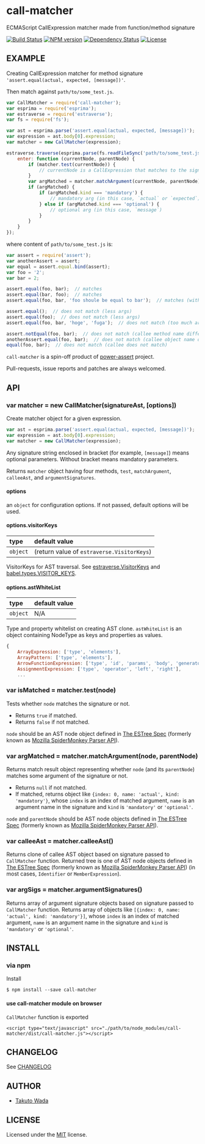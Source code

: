 call-matcher
================================

ECMAScript CallExpression matcher made from function/method signature

[![Build Status][travis-image]][travis-url]
[![NPM version][npm-image]][npm-url]
[![Dependency Status][depstat-image]][depstat-url]
[![License][license-image]][license-url]


EXAMPLE
---------------------------------------

Creating CallExpression matcher for method signature `'assert.equal(actual, expected, [message])'`.

Then match against `path/to/some_test.js`.

```javascript
var CallMatcher = require('call-matcher');
var esprima = require('esprima');
var estraverse = require('estraverse');
var fs = require('fs');

var ast = esprima.parse('assert.equal(actual, expected, [message])');
var expression = ast.body[0].expression;
var matcher = new CallMatcher(expression);

estraverse.traverse(esprima.parse(fs.readFileSync('path/to/some_test.js')), {
    enter: function (currentNode, parentNode) {
        if (matcher.test(currentNode)) {
            // currentNode is a CallExpression that matches to the signature
        }
        var argMatched = matcher.matchArgument(currentNode, parentNode);
        if (argMatched) {
            if (argMatched.kind === 'mandatory') {
                // mandatory arg (in this case, `actual` or `expected`)
            } else if (argMatched.kind === 'optional') {
                // optional arg (in this case, `message`)
            }
        }
    }
});
```

where content of `path/to/some_test.js` is:

```javascript
var assert = require('assert');
var anotherAssert = assert;
var equal = assert.equal.bind(assert);
var foo = '2';
var bar = 2;

assert.equal(foo, bar);  // matches
assert.equal(bar, foo);  // matches
assert.equal(foo, bar, 'foo shoule be equal to bar');  // matches (with optional arg)

assert.equal();  // does not match (less args)
assert.equal(foo);  // does not match (less args)
assert.equal(foo, bar, 'hoge', 'fuga');  // does not match (too much args)

assert.notEqual(foo, bar);  // does not match (callee method name differs)
anotherAssert.equal(foo, bar);  // does not match (callee object name differs)
equal(foo, bar);  // does not match (callee does not match)
```

`call-matcher` is a spin-off product of [power-assert](https://github.com/twada/power-assert) project.

Pull-requests, issue reports and patches are always welcomed.


API
---------------------------------------

### var matcher = new CallMatcher(signatureAst, [options])

Create matcher object for a given expression.

```javascript
var ast = esprima.parse('assert.equal(actual, expected, [message])');
var expression = ast.body[0].expression;
var matcher = new CallMatcher(expression);
```

Any signature string enclosed in bracket (for example, `[message]`) means optional parameters. Without bracket means mandatory parameters.

Returns `matcher` object having four methods, `test`, `matchArgument`, `calleeAst`, and `argumentSignatures`.


#### options

an `object` for configuration options. If not passed, default options will be used.


#### options.visitorKeys

| type     | default value |
|:---------|:--------------|
| `object` | (return value of `estraverse.VisitorKeys`)   |

VisitorKeys for AST traversal. See [estraverse.VisitorKeys](https://github.com/estools/estraverse/blob/4.0.0/estraverse.js#L217-L288) and [babel.types.VISITOR_KEYS](https://github.com/babel/babel/blob/v5.1.11/src/babel/types/visitor-keys.json).


#### options.astWhiteList

| type     | default value |
|:---------|:--------------|
| `object` | N/A           |

Type and property whitelist on creating AST clone. `astWhiteList` is an object containing NodeType as keys and properties as values.

```js
{
    ArrayExpression: ['type', 'elements'],
    ArrayPattern: ['type', 'elements'],
    ArrowFunctionExpression: ['type', 'id', 'params', 'body', 'generator', 'expression'],
    AssignmentExpression: ['type', 'operator', 'left', 'right'],
    ...
```


### var isMatched = matcher.test(node)

Tests whether `node` matches the signature or not.

 - Returns `true` if matched.
 - Returns `false` if not matched.

`node` should be an AST node object defined in [The ESTree Spec](https://github.com/estree/estree) (formerly known as [Mozilla SpiderMonkey Parser API](https://developer.mozilla.org/en-US/docs/SpiderMonkey/Parser_API)).


### var argMatched = matcher.matchArgument(node, parentNode)

Returns match result object representing whether `node` (and its `parentNode`) matches some argument of the signature or not.

 - Returns `null` if not matched.
 - If matched, returns object like `{index: 0, name: 'actual', kind: 'mandatory'}`, whose `index` is an index of matched argument, `name` is an argument name in the signature and `kind` is `'mandatory'` or `'optional'`.

`node` and `parentNode` should be AST node objects defined in [The ESTree Spec](https://github.com/estree/estree) (formerly known as [Mozilla SpiderMonkey Parser API](https://developer.mozilla.org/en-US/docs/SpiderMonkey/Parser_API)).


### var calleeAst = matcher.calleeAst()

Returns clone of callee AST object based on signature passed to `CallMatcher` function. Returned tree is one of AST node objects defined in [The ESTree Spec](https://github.com/estree/estree) (formerly known as [Mozilla SpiderMonkey Parser API](https://developer.mozilla.org/en-US/docs/SpiderMonkey/Parser_API)) (in most cases, `Identifier` or `MemberExpression`).


### var argSigs = matcher.argumentSignatures()

Returns array of argument signature objects based on signature passed to `CallMatcher` function. Returns array of objects like `[{index: 0, name: 'actual', kind: 'mandatory'}]`, whose `index` is an index of matched argument, `name` is an argument name in the signature and `kind` is `'mandatory'` or `'optional'`.



INSTALL
---------------------------------------

### via npm

Install

    $ npm install --save call-matcher


#### use call-matcher module on browser

`CallMatcher` function is exported

    <script type="text/javascript" src="./path/to/node_modules/call-matcher/dist/call-matcher.js"></script>



CHANGELOG
---------------------------------------
See [CHANGELOG](https://github.com/twada/call-matcher/blob/master/CHANGELOG.md)


AUTHOR
---------------------------------------
* [Takuto Wada](https://github.com/twada)


LICENSE
---------------------------------------
Licensed under the [MIT](https://github.com/twada/call-matcher/blob/master/MIT-LICENSE.txt) license.


[npm-url]: https://npmjs.org/package/call-matcher
[npm-image]: https://badge.fury.io/js/call-matcher.svg

[travis-url]: https://travis-ci.org/twada/call-matcher
[travis-image]: https://secure.travis-ci.org/twada/call-matcher.svg?branch=master

[depstat-url]: https://gemnasium.com/twada/call-matcher
[depstat-image]: https://gemnasium.com/twada/call-matcher.svg

[license-url]: https://github.com/twada/call-matcher/blob/master/MIT-LICENSE.txt
[license-image]: https://img.shields.io/badge/license-MIT-brightgreen.svg
